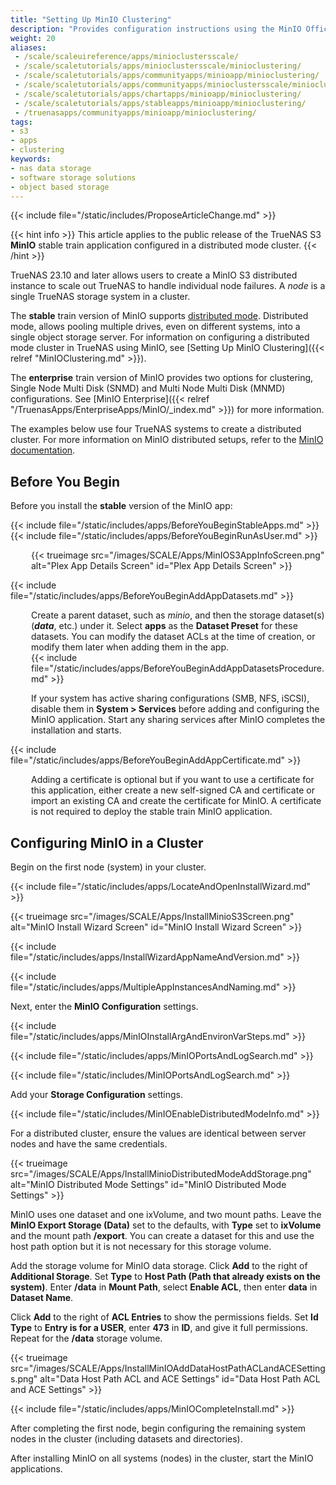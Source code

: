 ```yaml
---
title: "Setting Up MinIO Clustering"
description: "Provides configuration instructions using the MinIO Offical Charts application widget. It includes instructions on setting up a distributed cluster configuration."
weight: 20
aliases:
 - /scale/scaleuireference/apps/minioclustersscale/
 - /scale/scaletutorials/apps/minioclustersscale/minioclustering/
 - /scale/scaletutorials/apps/communityapps/minioapp/minioclustering/
 - /scale/scaletutorials/apps/communityapps/minioclustersscale/minioclustering/
 - /scale/scaletutorials/apps/chartapps/minioapp/minioclustering/
 - /scale/scaletutorials/apps/stableapps/minioapp/minioclustering/
 - /truenasapps/communityapps/minioapp/minioclustering/
tags:
- s3
- apps
- clustering
keywords:
- nas data storage
- software storage solutions
- object based storage
---
```



{{< include file="/static/includes/ProposeArticleChange.md" >}}

{{< hint info >}}
This article applies to the public release of the TrueNAS S3 **MinIO** stable train application configured in a distributed mode cluster.
{{< /hint >}}

TrueNAS 23.10 and later allows users to create a MinIO S3 distributed instance to scale out TrueNAS to handle individual node failures.
A *node* is a single TrueNAS storage system in a cluster.

The **stable** train version of MinIO supports [distributed mode](https://min.io/docs/minio/kubernetes/upstream/index.html?ref=docs-redirect).
Distributed mode, allows pooling multiple drives, even on different systems, into a single object storage server.
For information on configuring a distributed mode cluster in TrueNAS using MinIO, see [Setting Up MinIO Clustering]({{< relref "MinIOClustering.md" >}}).

The **enterprise** train version of MinIO provides two options for clustering, Single Node Multi Disk (SNMD) and Multi Node Multi Disk (MNMD) configurations. See [MinIO Enterprise]({{< relref "/TruenasApps/EnterpriseApps/MinIO/_index.md" >}}) for more information.

The examples below use four TrueNAS systems to create a distributed cluster.
For more information on MinIO distributed setups, refer to the [MinIO documentation](https://docs.min.io/docs/distributed-minio-quickstart-guide.html).

## Before You Begin
Before you install the **stable** version of the MinIO app:

{{< include file="/static/includes/apps/BeforeYouBeginStableApps.md" >}}
{{< include file="/static/includes/apps/BeforeYouBeginRunAsUser.md" >}}

<div style="margin-left: 33px">{{< trueimage src="/images/SCALE/Apps/MinIOS3AppInfoScreen.png" alt="Plex App Details Screen" id="Plex App Details Screen" >}}</div>

{{< include file="/static/includes/apps/BeforeYouBeginAddAppDatasets.md" >}}

<div style="margin-left: 33px">Create a parent dataset, such as <i>minio</i>, and then the storage dataset(s) (<b><i>data</i></b>, etc.) under it.
  Select <b>apps</b> as the <b>Dataset Preset</b> for these datasets. You can modify the dataset ACLs at the time of creation, or modify them later when adding them in the app.</div>

<div style="margin-left: 33px">{{< include file="/static/includes/apps/BeforeYouBeginAddAppDatasetsProcedure.md" >}}

If your system has active sharing configurations (SMB, NFS, iSCSI), disable them in **System > Services** before adding and configuring the MinIO application.
Start any sharing services after MinIO completes the installation and starts.</div>

{{< include file="/static/includes/apps/BeforeYouBeginAddAppCertificate.md" >}} 

<div style="margin-left: 33px">Adding a certificate is optional but if you want to use a certificate for this application, either create a new self-signed CA and certificate or import an existing CA and create the certificate for MinIO. A certificate is not required to deploy the stable train MinIO application.</div>

## Configuring MinIO in a Cluster
Begin on the first node (system) in your cluster.

{{< include file="/static/includes/apps/LocateAndOpenInstallWizard.md" >}}

{{< trueimage src="/images/SCALE/Apps/InstallMinioS3Screen.png" alt="MinIO Install Wizard Screen" id="MinIO Install Wizard Screen" >}}

{{< include file="/static/includes/apps/InstallWizardAppNameAndVersion.md" >}}

{{< include file="/static/includes/apps/MultipleAppInstancesAndNaming.md" >}}

Next, enter the **MinIO Configuration** settings.

{{< include file="/static/includes/apps/MinIOInstallArgAndEnvironVarSteps.md" >}}

{{< include file="/static/includes/apps/MinIOPortsAndLogSearch.md" >}}

{{< include file="/static/includes/MinIOPortsAndLogSearch.md" >}}

Add your **Storage Configuration** settings.

{{< include file="/static/includes/MinIOEnableDistributedModeInfo.md" >}}

For a distributed cluster, ensure the values are identical between server nodes and have the same credentials.

{{< trueimage src="/images/SCALE/Apps/InstallMinioDistributedModeAddStorage.png" alt="MinIO Distributed Mode Settings" id="MinIO Distributed Mode Settings" >}}

MinIO uses one dataset and one ixVolume, and two mount paths.
Leave the **MinIO Export Storage (Data)** set to the defaults, with **Type** set to **ixVolume** and the mount path **/export**.
You can create a dataset for this and use the host path option but it is not necessary for this storage volume.

Add the storage volume for MinIO data storage. Click **Add** to the right of **Additional Storage**.
Set **Type** to **Host Path (Path that already exists on the system)**.
Enter **/data** in **Mount Path**, select **Enable ACL**, then enter **data** in **Dataset Name**.

Click **Add** to the right of **ACL Entries** to show the permissions fields.
Set **Id Type** to **Entry is for a USER**, enter **473** in **ID**, and give it full permissions.
Repeat for the **/data** storage volume.

{{< trueimage src="/images/SCALE/Apps/InstallMinIOAddDataHostPathACLandACESettings.png" alt="Data Host Path ACL and ACE Settings" id="Data Host Path ACL and ACE Settings" >}}

{{< include file="/static/includes/apps/MinIOCompleteInstall.md" >}}

After completing the first node, begin configuring the remaining system nodes in the cluster (including datasets and directories).

After installing MinIO on all systems (nodes) in the cluster, start the MinIO applications.
